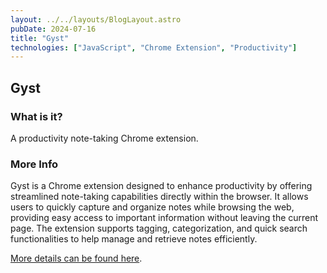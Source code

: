 ```yaml
---
layout: ../../layouts/BlogLayout.astro
pubDate: 2024-07-16
title: "Gyst"
technologies: ["JavaScript", "Chrome Extension", "Productivity"]
---
```


## Gyst

### What is it?

A productivity note-taking Chrome extension.

### More Info

Gyst is a Chrome extension designed to enhance productivity by offering streamlined note-taking capabilities directly within the browser. It allows users to quickly capture and organize notes while browsing the web, providing easy access to important information without leaving the current page. The extension supports tagging, categorization, and quick search functionalities to help manage and retrieve notes efficiently.

[More details can be found here](https://github.com/dgrah50/gyst).
